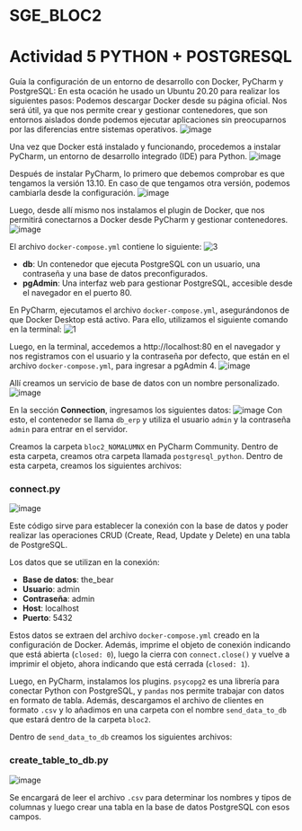 # SGE_BLOC2
# Actividad 5 PYTHON + POSTGRESQL
Guía la configuración de un entorno de desarrollo con Docker, PyCharm y PostgreSQL:
En esta ocación he usado un Ubuntu 20.20 para realizar los siguientes pasos:
Podemos descargar Docker desde su página oficial. Nos será útil, ya que nos permite crear y gestionar contenedores, que son entornos aislados donde podemos ejecutar aplicaciones sin preocuparnos por las diferencias entre sistemas operativos.
![image](https://github.com/user-attachments/assets/734634e7-3f77-4dd4-89ad-bb05a68cab20)

Una vez que Docker está instalado y funcionando, procedemos a instalar PyCharm, un entorno de desarrollo integrado (IDE) para Python.
![image](https://github.com/user-attachments/assets/ed72d987-5dd8-49db-b556-6cff646cd1cd)

Después de instalar PyCharm, lo primero que debemos comprobar es que tengamos la versión 13.10. En caso de que tengamos otra versión, podemos cambiarla desde la configuración.
![image](https://github.com/user-attachments/assets/0bfcec37-f4cb-49b2-b5d8-12cdbc45ab8a)

Luego, desde allí mismo nos instalamos el plugin de Docker, que nos permitirá conectarnos a Docker desde PyCharm y gestionar contenedores.
![image](https://github.com/user-attachments/assets/1a4bccac-2f06-46e6-bc07-7451d4e2c7f3)

El archivo `docker-compose.yml` contiene lo siguiente:
![3](https://github.com/user-attachments/assets/578f07d1-cafa-4f48-a94f-e512670b7b76)
- **db**: Un contenedor que ejecuta PostgreSQL con un usuario, una contraseña y una base de datos preconfigurados.
- **pgAdmin**: Una interfaz web para gestionar PostgreSQL, accesible desde el navegador en el puerto 80.

En PyCharm, ejecutamos el archivo `docker-compose.yml`, asegurándonos de que Docker Desktop está activo. Para ello, utilizamos el siguiente comando en la terminal:
![1](https://github.com/user-attachments/assets/f14eb01c-8277-49af-af65-74e99a6b7ebc)

Luego, en la terminal, accedemos a http://localhost:80 en el navegador y nos registramos con el usuario y la contraseña por defecto, que están en el archivo `docker-compose.yml`, para ingresar a pgAdmin 4.
![image](https://github.com/user-attachments/assets/2a0716a7-3082-4fe8-b896-828ccb30551c)

Allí creamos un servicio de base de datos con un nombre personalizado.
![image](https://github.com/user-attachments/assets/3962075c-99b9-49f1-81cd-cfad964a1fe4)

En la sección **Connection**, ingresamos los siguientes datos:
![image](https://github.com/user-attachments/assets/a9330aab-ef11-40ba-af9a-6b5bd0f830fe)
Con esto, el contenedor se llama `db_erp` y utiliza el usuario `admin` y la contraseña `admin` para entrar en el servidor.

Creamos la carpeta `bloc2_NOMALUMNX` en PyCharm Community. Dentro de esta carpeta, creamos otra carpeta llamada `postgresql_python`. Dentro de esta carpeta, creamos los siguientes archivos:

### **connect.py**
![image](https://github.com/user-attachments/assets/8384095b-4b2c-496e-bdca-489abf41b1b6)

Este código sirve para establecer la conexión con la base de datos y poder realizar las operaciones CRUD (Create, Read, Update y Delete) en una tabla de PostgreSQL.

Los datos que se utilizan en la conexión:
- **Base de datos**: the_bear
- **Usuario**: admin
- **Contraseña**: admin
- **Host**: localhost
- **Puerto**: 5432

Estos datos se extraen del archivo `docker-compose.yml` creado en la configuración de Docker. Además, imprime el objeto de conexión indicando que está abierta (`closed: 0`), luego la cierra con `connect.close()` y vuelve a imprimir el objeto, ahora indicando que está cerrada (`closed: 1`).

Luego, en PyCharm, instalamos los plugins. `psycopg2` es una librería para conectar Python con PostgreSQL, y `pandas` nos permite trabajar con datos en formato de tabla. Además, descargamos el archivo de clientes en formato `.csv` y lo añadimos en una carpeta con el nombre `send_data_to_db` que estará dentro de la carpeta `bloc2`.

Dentro de `send_data_to_db` creamos los siguientes archivos:

### **create_table_to_db.py**
![image](https://github.com/user-attachments/assets/ebae9996-4abf-494d-90e7-3bb6d4a324ec)

Se encargará de leer el archivo `.csv` para determinar los nombres y tipos de columnas y luego crear una tabla en la base de datos PostgreSQL con esos campos.

